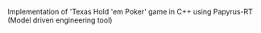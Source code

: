 Implementation of 'Texas Hold 'em Poker' game in C++ using Papyrus-RT (Model driven engineering tool)
